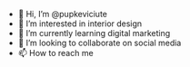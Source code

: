 - 👋 Hi, I’m @pupkeviciute
- 👀 I’m interested in interior design
- 🌱 I’m currently learning digital marketing
- 💞️ I’m looking to collaborate on social media
- 📫 How to reach me 

<!---
pupkeviciute/pupkeviciute is a ✨ special ✨ repository because its `README.md` (this file) appears on your GitHub profile.
You can click the Preview link to take a look at your changes.
--->
